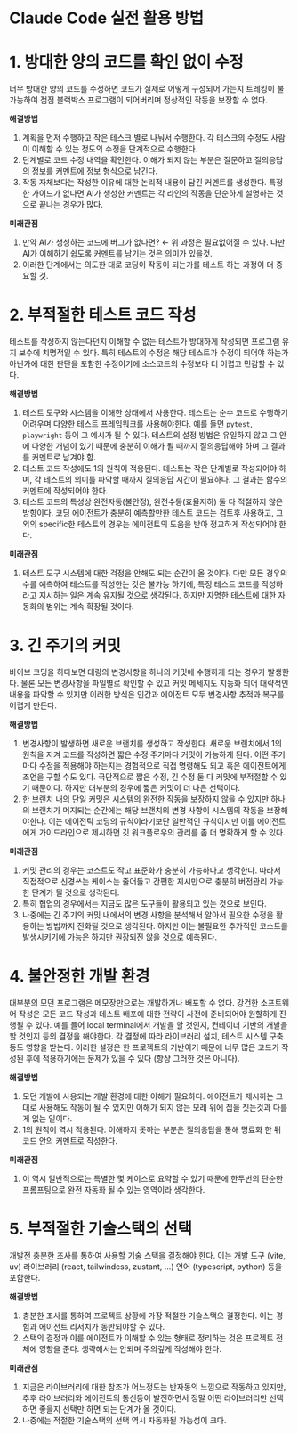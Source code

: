 # Claude Code 실전 활용 방법

# 1. 방대한 양의 코드를 확인 없이 수정

너무 방대한 양의 코드를 수정하면 코드가 실제로 어떻게 구성되어 가는지 트레킹이 불가능하여 점점 블랙박스 프로그램이 되어버리며 정상적인 작동을 보장할 수 없다.

**해결방법**

1. 계획을 먼저 수행하고 작은 테스크 별로 나눠서 수행한다. 각 테스크의 수정도 사람이 이해할 수 있는 정도의 수정을 단계적으로 수행한다.
2. 단계별로 코드 수정 내역을 확인한다. 이해가 되지 않는 부분은 질문하고 질의응답의 정보를 커멘트에 정보 형식으로 남긴다.
3. 작동 자체보다는 작성한 이유에 대한 논리적 내용이 담긴 커멘트를 생성한다. 특정한 가이드가 없다면 AI가 생성한 커멘트는 각 라인의 작동을 단순하게 설명하는 것으로 끝나는 경우가 많다.

**미래관점**

1. 만약 AI가 생성하는 코드에 버그가 없다면? ← 위 과정은 필요없어질 수 있다. 다만 AI가 이해하기 쉽도록 커멘트를 남기는 것은 의미가 있을것.
2. 이러한 단계에서는 의도한 대로 코딩이 작동이 되는가를 테스트 하는 과정이 더 중요할 것.

# 2. 부적절한 테스트 코드 작성

테스트를 작성하지 않는다던지 이해할 수 없는 테스트가 방대하게 작성되면 프로그램 유지 보수에 치명적일 수 있다. 특히 테스트의 수정은 해당 테스트가 수정이 되어야 하는가 아닌가에 대한 판단을 포함한 수정이기에 소스코드의 수정보다 더 어렵고 민감할 수 있다. 

**해결방법**

1. 테스트 도구와 시스템을 이해한 상태에서 사용한다. 테스트는 순수 코드로 수행하기 어려우며 다양한 테스트 프레임워크를 사용해야한다. 예를 들면 `pytest`, `playwright` 등이 그 예시가 될 수 있다.  테스트의 설정 방법은 유일하지 않고 그 안에 다양한 개념이 있기 때문에 충분히 이해가 될 때까지 질의응답해야 하며 그 결과를 커멘트로 남겨야 함.
2. 테스트 코드 작성에도 1의 원칙이 적용된다. 테스트는 작은 단계별로 작성되어야 하며, 각 테스트의 의미를 파악할 때까지 질의응답 시간이 필요하다. 그 결과는 함수의 커멘트에 작성되어야 한다.
3. 테스트 코드의 특성상 완전자동(불안정), 완전수동(효율저하) 둘 다 적절하지 않은 방향이다. 코딩 에이전트가 충분히 예측할만한 테스트 코드는 검토후 사용하고, 그 외의 specific한 테스트의 경우는 에이전트의 도움을 받아 정교하게 작성되어야 한다. 

**미래관점**

1. 테스트 도구 시스템에 대한 걱정을 안해도 되는 순간이 올 것이다. 다만 모든 경우의 수를 예측하여 테스트를 작성한는 것은 불가능 하기에, 특정 테스트 코드를 작성하라고 지시하는 일은 계속 유지될 것으로 생각된다. 하지만 자명한 테스트에 대한 자동화의 범위는 계속 확장될 것이다.

# 3. 긴 주기의 커밋

바이브 코딩을 하다보면 대량의 변경사항을 하나의 커밋에 수행하게 되는 경우가 발생한다. 물론 모든 변경사항을 파일별로 확인할 수 있고 커밋 메세지도 지능화 되어 대략적인 내용을 파악할 수 있지만 이러한 방식은 인간과 에이전트 모두 변경사항 추적과 복구를 어렵게 만든다. 

**해결방법**

1. 변경사항이 발생하면 새로운 브랜치를 생성하고 작성한다. 새로운 브랜치에서 1의 원칙을 지켜 코드를 작성하면 짧은 수정 주기마다 커밋이 가능하게 된다. 어떤 주기마다 수정을 적용해야 하는지는 경험적으로 직접 명령해도 되고 혹은 에이전트에게 조언을 구할 수도 있다. 극단적으로 짧은 수정, 긴 수정 둘 다 커밋에 부적절할 수 있기 때문이다. 하지만 대부분의 경우에 짧은 커밋이 더 나은 선택이다. 
2. 한 브랜치 내의 단일 커밋은 시스템의 완전한 작동을 보장하지 않을 수 있지만 하나의 브랜치가 머지되는 순간에는 해당 브랜치의 변경 사항이 시스템의 작동을 보장해야한다. 이는 에이전틱 코딩의 규칙이라기보단 일반적인 규칙이지만 이를 에이전트에게 가이드라인으로 제시하면 깃 워크플로우의 관리를 좀 더 명확하게 할 수 있다.

**미래관점**

1. 커밋 관리의 경우는 코스트도 작고 표준화가 충분히 가능하다고 생각한다. 따라서 직접적으로 신경쓰는 케이스는 줄어들고 간편한 지시만으로 충분히 버전관리 가능한 단계가 될 것으로 생각된다.
2. 특히 협업의 경우에서는 지금도 많은 도구들이 활용되고 있는 것으로 보인다. 
3. 나중에는 긴 주기의 커밋 내에서의 변경 사항을 분석해서 알아서 필요한 수정을 활용하는 방법까지 진화될 것으로 생각된다. 하지만 이는 불필요한 추가적인 코스트를 발생시키기에 가능은 하지만 권장되진 않을 것으로 예측된다.

# 4. 불안정한 개발 환경

대부분의 모던 프로그램은 메모장만으로는 개발하거나 배포할 수 없다. 강건한 소프트웨어 작성은 모든 코드 작성과 테스트 배포에 대한 전략이 사전에 준비되어야 원할하게 진행될 수 있다. 예를 들어 local terminal에서 개발을 할 것인지, 컨테이너 기반의 개발을 할 것인지 등의 결정을 해야한다. 각 결정에 따라 라이브러리 설치, 테스트 시스템 구축등도 영향을 받는다. 이러한 설정은 한 프로젝트의 기반이기 때문에 너무 많은 코드가 작성된 후에 적용하기에는 문제가 있을 수 있다 (항상 그러한 것은 아니다).

**해결방법** 

1. 모던 개발에 사용되는 개발 환경에 대한 이해가 필요하다. 에이전트가 제시하는 그대로 사용해도 작동이 될 수 있지만 이해가 되지 않는 모래 위에 집을 짓는것과 다를게 없는 일이다.
2. 1의 원칙이 역시 적용된다. 이해하지 못하는 부분은 질의응답을 통해 명료화 한 뒤 코드 안의 커멘트로 작성한다.

**미래관점**

1. 이 역시 일반적으로는 특별한 몇 케이스로 요약할 수 있기 때문에 한두번의 단순한 프롬프팅으로 완전 자동화 될 수 있는 영역이라 생각한다.

# 5. 부적절한 기술스택의 선택

 개발전 충분한 조사를 통하여 사용할 기술 스택을 결정해야 한다. 이는 개발 도구 (vite, uv) 라이브러리 (react, tailwindcss, zustant, …) 언어 (typescript, python) 등을 포함한다.

**해결방법**

1. 충분한 조사를 통하여 프로젝트 상황에 가장 적절한 기술스택으 결정한다. 이는 경험과 에이전트 리서치가 동반되야할 수 있다.
2. 스택의 결정과 이를 에이전트가 이해할 수 있는 형태로 정리하는 것은 프로젝트 전체에 영향을 준다. 생략해서는 안되며 주의깊게 작성해야 한다.

**미래관점**

1. 지금은 라이브러리에 대한 참조가 어느정도는 반자동의 느낌으로 작동하고 있지만, 추후 라이브러리와 에이전트의 통신등이 발전하면서 정말 어떤 라이브러리만 선택하면 좋을지 선택만 하면 되는 단계가 올 것이다.
2. 나중에는 적절한 기술스택의 선택 역시 자동화될 가능성이 크다.